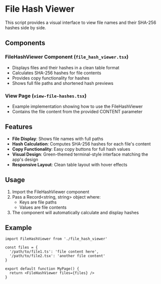 # File Hash Viewer

This script provides a visual interface to view file names and their SHA-256 hashes side by side.

## Components

### FileHashViewer Component (`file_hash_viewer.tsx`)
- Displays files and their hashes in a clean table format
- Calculates SHA-256 hashes for file contents
- Provides copy functionality for hashes
- Shows full file paths and shortened hash previews

### View Page (`view-file-hashes.tsx`)
- Example implementation showing how to use the FileHashViewer
- Contains the file content from the provided CONTENT parameter

## Features

- **File Display**: Shows file names with full paths
- **Hash Calculation**: Computes SHA-256 hashes for each file's content
- **Copy Functionality**: Easy copy buttons for full hash values
- **Visual Design**: Green-themed terminal-style interface matching the app's design
- **Responsive Layout**: Clean table layout with hover effects

## Usage

1. Import the FileHashViewer component
2. Pass a Record<string, string> object where:
   - Keys are file paths
   - Values are file contents
3. The component will automatically calculate and display hashes

## Example

```tsx
import FileHashViewer from './file_hash_viewer'

const files = {
  '/path/to/file1.ts': 'file content here',
  '/path/to/file2.tsx': 'another file content'
}

export default function MyPage() {
  return <FileHashViewer files={files} />
}
```